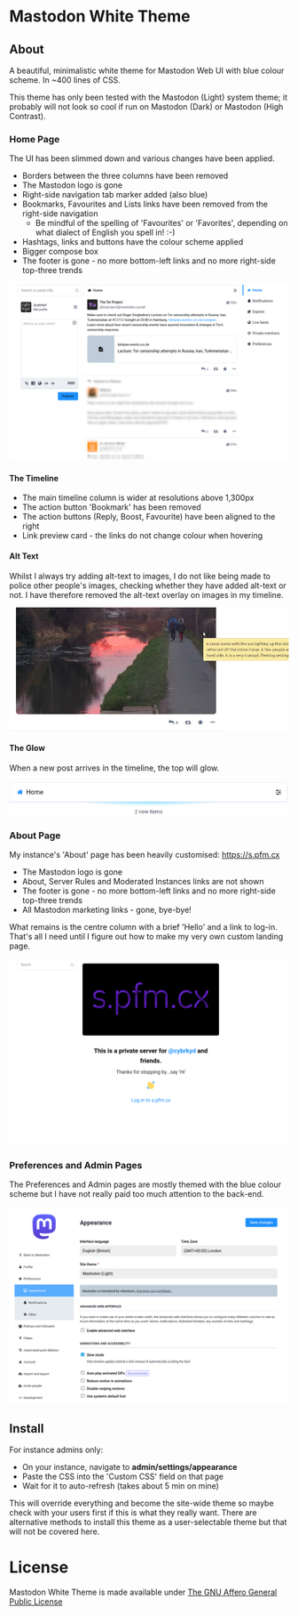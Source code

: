 
# Mastodon White Theme


## About

A beautiful, minimalistic white theme for Mastodon Web UI with blue colour scheme. In ~400 lines of CSS.

This theme has only been tested with the Mastodon (Light) system theme; it probably will not look so cool if run on Mastodon (Dark) or Mastodon (High Contrast).


### Home Page

The UI has been slimmed down and various changes have been applied.
- Borders between the three columns have been removed
- The Mastodon logo is gone
- Right-side navigation tab marker added (also blue)
- Bookmarks, Favourites and Lists links have been removed from the right-side navigation
	- Be mindful of the spelling of 'Favourites' or 'Favorites', depending on what dialect of English you spell in! :-)
- Hashtags, links and buttons have the colour scheme applied
- Bigger compose box
- The footer is gone - no more bottom-left links and no more right-side top-three trends


[![Mastodon White Theme - Home](https://github.com/cybrkyd/mastodon-white-theme/blob/main/images/theme-home.png "Mastodon White Theme - Home")](https://github.com/cybrkyd/mastodon-white-theme/blob/main/images/theme-home.png)


#### The Timeline

- The main timeline column is wider at resolutions above 1,300px
- The action button 'Bookmark' has been removed
- The action buttons (Reply, Boost, Favourite) have been aligned to the right
- Link preview card - the links do not change colour when hovering

#### Alt Text

Whilst I always try adding alt-text to images, I do not like being made to police other people's images, checking whether they have added alt-text or not. I have therefore removed the alt-text overlay on images in my timeline. 


[![Mastodon White Theme - Alt-text](https://github.com/cybrkyd/mastodon-white-theme/blob/main/images/theme-alt-text.jpg "Mastodon White Theme - Alt-text")](https://github.com/cybrkyd/mastodon-white-theme/blob/main/images/theme-alt-text.jpg)


#### The Glow

When a new post arrives in the timeline, the top will glow.


[![Mastodon White Theme - New Timeline Post Glow](https://github.com/cybrkyd/mastodon-white-theme/blob/main/images/theme-glow.png "Mastodon White Theme - New Timeline Post Glow")](https://github.com/cybrkyd/mastodon-white-theme/blob/main/images/theme-glow.png)


### About Page

My instance's 'About' page has been heavily customised: https://s.pfm.cx

- The Mastodon logo is gone
- About, Server Rules and Moderated Instances links are not shown
- The footer is gone - no more bottom-left links and no more right-side top-three trends
- All Mastodon marketing links - gone, bye-bye!

What remains is the centre column with a brief 'Hello' and a link to log-in. That's all I need until I figure out how to make my very own custom landing page.


[![Mastodon White Theme - About Page](https://github.com/cybrkyd/mastodon-white-theme/blob/main/images/theme-about.png "Mastodon White Theme - About Page")](https://github.com/cybrkyd/mastodon-white-theme/blob/main/images/theme-about.png)


### Preferences and Admin Pages

The Preferences and Admin pages are mostly themed with the blue colour scheme but I have not really paid too much attention to the back-end.


[![Mastodon White Theme - Preferences Pages](https://github.com/cybrkyd/mastodon-white-theme/blob/main/images/theme-preferences.png "Mastodon White Theme - Preferences Pages")](https://github.com/cybrkyd/mastodon-white-theme/blob/main/images/theme-preferences.png)


## Install

For instance admins only:

- On your instance, navigate to **admin/settings/appearance**
- Paste the CSS into the 'Custom CSS' field on that page
- Wait for it to auto-refresh (takes about 5 min on mine)

This will override everything and become the site-wide theme so maybe check with your users first if this is what they really want. There are alternative methods to install this theme as a user-selectable theme but that will not be covered here.


# License

Mastodon White Theme is made available under [The GNU Affero General Public License](https://github.com/cybrkyd/mastodon-white-theme/blob/main/LICENSE)

